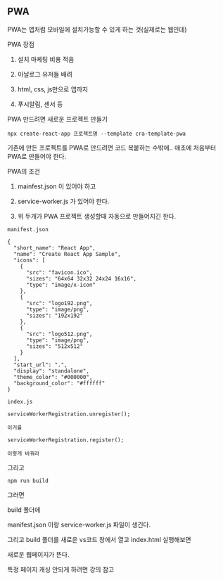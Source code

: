 ## PWA

PWA는 앱처럼 모바일에 설치가능할 수 있게 하는 것(실제로는 웹인데)



PWA 장점

1. 설치 마케팅 비용 적음

2. 아날로그 유저들 배려
3. html, css, js만으로 앱까지
4. 푸시알림, 센서 등



PWA 만드려면 새로운 프로젝트 만들기

```
npx create-react-app 프로젝트명 --template cra-template-pwa
```



기존에 만든 프로젝트를 PWA로 만드려면 코드 복붙하는 수밖에.. 애초에 처음부터 PWA로 만들어야 한다.





PWA의 조건

1. mainfest.json 이 있어야 하고
2. service-worker.js 가 있어야 한다.

3. 위 두개가 PWA 프로젝트 생성할때 자동으로 만들어지긴 한다.





```
manifest.json

{
  "short_name": "React App",
  "name": "Create React App Sample",
  "icons": [
    {
      "src": "favicon.ico",
      "sizes": "64x64 32x32 24x24 16x16",
      "type": "image/x-icon"
    },
    {
      "src": "logo192.png",
      "type": "image/png",
      "sizes": "192x192"
    },
    {
      "src": "logo512.png",
      "type": "image/png",
      "sizes": "512x512"
    }
  ],
  "start_url": ".",
  "display": "standalone",
  "theme_color": "#000000",
  "background_color": "#ffffff"
}

```



```
index.js

serviceWorkerRegistration.unregister();

이거를

serviceWorkerRegistration.register();

이렇게 바꿔라
```





그리고



```
npm run build
```



그러면

build 폴더에 

manifest.json 이랑 service-worker.js 파일이 생긴다.

그리고 build 폴더를 새로운 vs코드 창에서 열고  index.html 실행해보면

새로운 웹페이지가 뜬다.

특정 페이지 캐싱 안되게 하려면 강의 참고